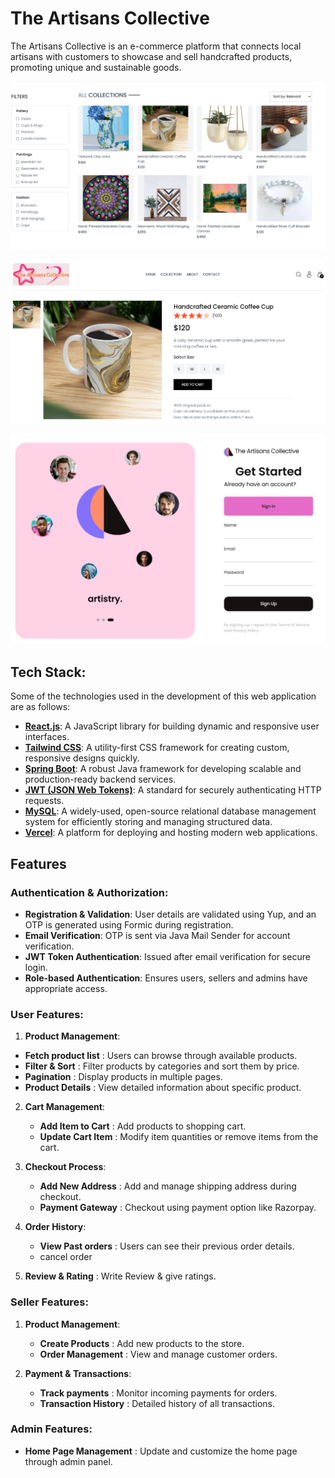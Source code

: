 # The Artisans Collective

The Artisans Collective is an e-commerce platform that connects local artisans with customers to showcase and sell handcrafted products, promoting unique and sustainable goods.

![Product-List](https://github.com/rangari-rani/The-Artisans-Collective/blob/e8dbbb7beb325a0e88b5ee0a23e19abe074288cd/art1.png)

![Product-Description](https://github.com/rangari-rani/The-Artisans-Collective/blob/e8dbbb7beb325a0e88b5ee0a23e19abe074288cd/art2.png)

![Login](https://github.com/rangari-rani/The-Artisans-Collective/blob/e8dbbb7beb325a0e88b5ee0a23e19abe074288cd/art4.png)

## Tech Stack:
Some of the technologies used in the development of this web application are as follows:

- **[React.js](https://reactjs.org/)**: A JavaScript library for building dynamic and responsive user interfaces.
- **[Tailwind CSS](https://tailwindcss.com/)**: A utility-first CSS framework for creating custom, responsive designs quickly.
- **[Spring Boot](https://spring.io/projects/spring-boot)**: A robust Java framework for developing scalable and production-ready backend services.
- **[JWT (JSON Web Tokens)](https://jwt.io/)**: A standard for securely authenticating HTTP requests.
- **[MySQL](https://www.mysql.com/)**: A widely-used, open-source relational database management system for efficiently storing and managing structured data.
- **[Vercel](https://vercel.com/)**: A platform for deploying and hosting modern web applications.

## Features

### Authentication & Authorization:
- **Registration & Validation**: User details are validated using Yup, and an OTP is generated using Formic during registration.
- **Email Verification**: OTP is sent via Java Mail Sender for account verification.
- **JWT Token Authentication**: Issued after email verification for secure login.
- **Role-based Authentication**: Ensures users, sellers and admins have appropriate access.

### User Features:
1. **Product Management**:
  - **Fetch product list** : Users can browse through available products.
  - **Filter & Sort** : Filter products by categories and sort them by price.
  - **Pagination** : Display products in multiple pages.
  - **Product Details** : View detailed information about specific product.

2. **Cart Management**:
   - **Add Item to Cart** : Add products to shopping cart. 
   - **Update Cart Item** : Modify item quantities or remove items from the cart.

3. **Checkout Process**:
   - **Add New Address** : Add and manage shipping address during checkout.
   - **Payment Gateway** : Checkout using payment option like Razorpay.

4. **Order History**:
   - **View Past orders** : Users can see their previous order details.
   - cancel order

5. **Review & Rating** : Write Review & give ratings.

### Seller Features:
1. **Product Management**:
   - **Create Products** : Add new products to the store.
   - **Order Management** : View and manage customer orders.

2. **Payment & Transactions**:
   - **Track payments** : Monitor incoming payments for orders. 
   - **Transaction History** : Detailed history of all transactions.

### Admin Features:
- **Home Page Management** : Update and customize the home page through admin panel.






